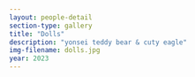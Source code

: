 ```yaml
---
layout: people-detail
section-type: gallery
title: "Dolls"
description: "yonsei teddy bear & cuty eagle"
img-filename: dolls.jpg
year: 2023
---
```

